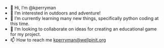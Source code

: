 - 👋 Hi, I’m @kperryman
- 👀 I’m interested in outdoors and adventure!
- 🌱 I’m currently learning many new things, specifically python coding at this time.
- 💞️ I’m looking to collaborate on ideas for creating an educational game for my project.
- 📫 How to reach me kperryman@wellpinit.org

<!---
kperryman/kperryman is a ✨ special ✨ repository because its `README.md` (this file) appears on your GitHub profile.
You can click the Preview link to take a look at your changes.
--->
